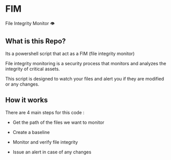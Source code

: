 # FIM
File Integrity Monitor 👁

## What is this Repo?
Its a powershell script that act as a FIM (file integrity monitor)

File integrity monitoring is a security process that monitors and analyzes the integrity of critical assets.

This script is designed to watch your files and alert you if they are modified or any changes.

## How it works
There are 4 main steps for this code :

* Get the path of the files we want to monitor
  
* Create a baseline
  
* Monitor and verify file integrity
  
* Issue an alert in case of any changes

